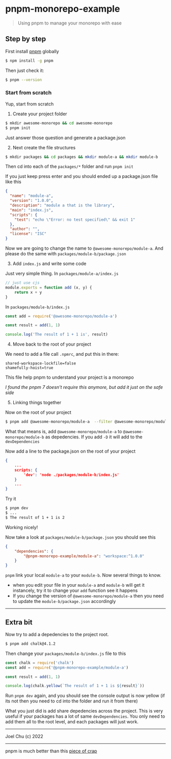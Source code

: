 # pnpm-monorepo-example

> Using pnpm to manage your monorepo with ease

## Step by step 

First install [pnpm](https://pnpm.io) globally 

```sh 
$ npm install -g pnpm 
```

Then just check it:

```sh 
$ pnpm --version
```

### Start from scratch 

Yup, start from scratch 

1. Create your project folder 

```sh 
$ mkdir awesome-monorepo && cd awesome-monorepo 
$ pnpm init
```

Just answer those question and generate a package.json

2. Next create the file structures

```sh 
$ mkdir packages && cd packages && mkdir module-a && mkdir module-b
```

Then cd into each of the `packages/*` folder and run `pnpm init` 

If you just keep press enter and you should ended up a package.json file like this 

```json 
{
  "name": "module-a",
  "version": "1.0.0",
  "description": "module a that is the library",
  "main": "index.js",
  "scripts": {
    "test": "echo \"Error: no test specified\" && exit 1"
  },
  "author": "",
  "license": "ISC"
}
```

Now we are going to change the name to `@awesome-monorepo/module-a`. And please do the same with `packages/module-b/package.json` 

3. Add `index.js` and write some code

Just very simple thing. In `packages/module-a/index.js`

```js 
// just use cjs 
module.exports = function add (x, y) {
    return x + y
}
```

In `packages/module-b/index.js` 

```js 
const add = require('@awesome-monorepo/module-a')

const result = add(1, 1)

console.log('The result of 1 + 1 is', result)
```

4. Move back to the root of your project

We need to add a file call `.npmrc`, and put this in there: 

```
shared-workspace-lockfile=false
shamefully-hoist=true
```

This file help pnpm to understand your project is a monorepo 

*I found the pnpm 7 doesn't require this anymore, but add it just on the safe side*

5. Linking things together 

Now on the root of your project

```sh
$ pnpm add @awesome-monorepo/module-a  --filter @awesome-monorepo/module-b 
```

What that means is, add `@awesome-monorepo/module-a` to `@awesome-monorepo/module-b` as depedencies. If you add `-D` it will add to the `devDependencies` 

Now add a line to the package.json on the root of your project 

```json 
{
    ...
    scripts: {
        'dev': 'node ./packages/module-b/index.js'
    }
    ...
}
```

Try it 

```sh
$ pnpm dev 
$ ... 
$ The result of 1 + 1 is 2
```

Working nicely! 

Now take a look at `packages/module-b/package.json` 
you should see this 

```json 
{
    "dependencies": {
        "@pnpm-monorepo-example/module-a": "workspace:^1.0.0"
    }
}
```

`pnpm` link your local `module-a` to your `module-b`. Now several things to know. 

* when you edit your file in your `module-a` and `module-b` will get it instancely, try it to change your `add` function see it happens
* If you change the version of `@awesome-monorepo/module-a` then you need to update the `module-b/package.json` accordingly 


--- 

## Extra bit 

Now try to add a depedencies to the project root. 

```sh
$ pnpm add chalk@4.1.2 
```

Then change your `packages/module-b/index.js` file to this 

```js
const chalk = require('chalk')
const add = require('@pnpm-monorepo-example/module-a')

const result = add(1, 1)

console.log(chalk.yellow(`The result of 1 + 1 is ${result}`))
```

Run `pnpm dev` again, and you should see the console output is now yellow (if its not then you need to cd into the folder and run it from there) 

What you just did is add share depedencies across the project. This is very useful if your packages has a lot of same `devDependencies`. You only need to add them all to the root level, and each packages will just work. 

--- 

Joel Chu (c) 2022

--- 

pnpm is much better than this [piece of crap](https://yarnpkg.com/) 






